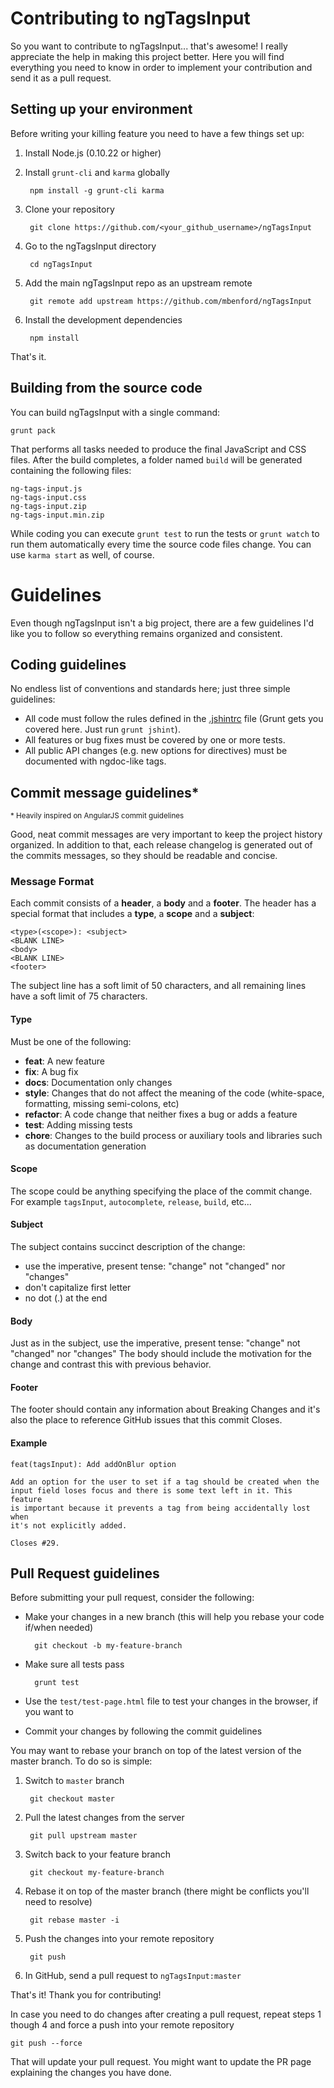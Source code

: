 # Contributing to ngTagsInput

So you want to contribute to ngTagsInput... that's awesome! I really appreciate the help in making this project better. Here you will find everything you need to know in order to implement your contribution and send it as a pull request.

## Setting up your environment

Before writing your killing feature you need to have a few things set up:

1. Install Node.js (0.10.22 or higher)
2. Install `grunt-cli` and `karma` globally

        npm install -g grunt-cli karma

3. Clone your repository

        git clone https://github.com/<your_github_username>/ngTagsInput
        
4. Go to the ngTagsInput directory

        cd ngTagsInput
        
5. Add the main ngTagsInput repo as an upstream remote

        git remote add upstream https://github.com/mbenford/ngTagsInput

6. Install the development dependencies

        npm install
        
That's it.

## Building from the source code

You can build ngTagsInput with a single command:

    grunt pack
    
That performs all tasks needed to produce the final JavaScript and CSS files. After the build completes, a folder named `build` will be generated containing the following files:

    ng-tags-input.js
    ng-tags-input.css
    ng-tags-input.zip
    ng-tags-input.min.zip

While coding you can execute `grunt test` to run the tests or `grunt watch` to run them automatically every time the source code files change. You can use `karma start` as well, of course.

# Guidelines

Even though ngTagsInput isn't a big project, there are a few guidelines I'd like you to follow so everything remains organized and consistent.

## Coding guidelines

No endless list of conventions and standards here; just three simple guidelines:

- All code must follow the rules defined in the [.jshintrc](/jshintrc) file (Grunt gets you covered here. Just run `grunt jshint`).
- All features or bug fixes must be covered by one or more tests.
- All public API changes (e.g. new options for directives) must be documented with ngdoc-like tags.

## Commit message guidelines*

<small>\* Heavily inspired on AngularJS commit guidelines</small>

Good, neat commit messages are very important to keep the project history organized. In addition to that, each release changelog is generated out of the commits messages, so they should be readable and concise.

### Message Format

Each commit consists of a **header**, a **body** and a **footer**. The header has a special format that includes a **type**, a **scope** and a **subject**:

    <type>(<scope>): <subject>
    <BLANK LINE>
    <body>
    <BLANK LINE>
    <footer>
    
The subject line has a soft limit of 50 characters, and all remaining lines have a soft limit of 75 characters.

#### Type

Must be one of the following:

- **feat**: A new feature
- **fix**: A bug fix
- **docs**: Documentation only changes
- **style**: Changes that do not affect the meaning of the code (white-space, formatting, missing semi-colons, etc)
- **refactor**: A code change that neither fixes a bug or adds a feature
- **test**: Adding missing tests
- **chore**: Changes to the build process or auxiliary tools and libraries such as documentation generation

#### Scope

The scope could be anything specifying the place of the commit change. For example `tagsInput`, `autocomplete`, `release`, `build`, etc...

#### Subject

The subject contains succinct description of the change:

- use the imperative, present tense: "change" not "changed" nor "changes"
- don't capitalize first letter
- no dot (.) at the end

#### Body

Just as in the subject, use the imperative, present tense: "change" not "changed" nor "changes" The body should include the motivation for the change and contrast this with previous behavior.

#### Footer

The footer should contain any information about Breaking Changes and it's also the place to reference GitHub issues that this commit Closes.

#### Example

    feat(tagsInput): Add addOnBlur option

    Add an option for the user to set if a tag should be created when the
    input field loses focus and there is some text left in it. This feature
    is important because it prevents a tag from being accidentally lost when
    it's not explicitly added.

    Closes #29.

## Pull Request guidelines

Before submitting your pull request, consider the following:

- Make your changes in a new branch (this will help you rebase your code if/when needed)

        git checkout -b my-feature-branch
              
- Make sure all tests pass

        grunt test
        
- Use the `test/test-page.html` file to test your changes in the browser, if you want to
- Commit your changes by following the commit guidelines

You may want to rebase your branch on top of the latest version of the master branch. To do so is simple:

1. Switch to `master` branch

        git checkout master      

2. Pull the latest changes from the server

        git pull upstream master
        
3. Switch back to your feature branch

        git checkout my-feature-branch
        
4. Rebase it on top of the master branch (there might be conflicts you'll need to resolve)

        git rebase master -i
        
5. Push the changes into your remote repository

        git push
        
6. In GitHub, send a pull request to `ngTagsInput:master`

That's it! Thank you for contributing!

In case you need to do changes after creating a pull request, repeat steps 1 though 4 and force a push into your remote repository

    git push --force
    
That will update your pull request. You might want to update the PR page explaining the changes you have done.